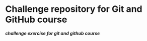 # Challenge repository for Git and GitHub course
 ***challenge exercise for git and github course***
